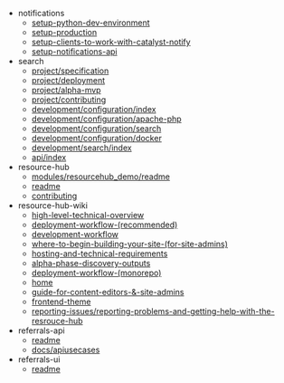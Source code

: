 - notifications
  - [setup-python-dev-environment](notifications/setup-python-dev-environment)
  - [setup-production](notifications/setup-production)
  - [setup-clients-to-work-with-catalyst-notify](notifications/setup-clients-to-work-with-catalyst-notify)
  - [setup-notifications-api](notifications/setup-notifications-api)
- search
  - [project/specification](search/project/specification)
  - [project/deployment](search/project/deployment)
  - [project/alpha-mvp](search/project/alpha-mvp)
  - [project/contributing](search/project/contributing)
  - [development/configuration/index](search/development/configuration/index)
  - [development/configuration/apache-php](search/development/configuration/apache-php)
  - [development/configuration/search](search/development/configuration/search)
  - [development/configuration/docker](search/development/configuration/docker)
  - [development/search/index](search/development/search/index)
  - [api/index](search/api/index)
- resource-hub
  - [modules/resourcehub_demo/readme](resource-hub/modules/resourcehub_demo/readme)
  - [readme](resource-hub/readme)
  - [contributing](resource-hub/contributing)
- resource-hub-wiki
  - [high-level-technical-overview](resource-hub-wiki/high-level-technical-overview)
  - [deployment-workflow-(recommended)](resource-hub-wiki/deployment-workflow-(recommended))
  - [development-workflow](resource-hub-wiki/development-workflow)
  - [where-to-begin-building-your-site-(for-site-admins)](resource-hub-wiki/where-to-begin-building-your-site-(for-site-admins))
  - [hosting-and-technical-requirements](resource-hub-wiki/hosting-and-technical-requirements)
  - [alpha-phase-discovery-outputs](resource-hub-wiki/alpha-phase-discovery-outputs)
  - [deployment-workflow-(monorepo)](resource-hub-wiki/deployment-workflow-(monorepo))
  - [home](resource-hub-wiki/home)
  - [guide-for-content-editors-&-site-admins](resource-hub-wiki/guide-for-content-editors-&-site-admins)
  - [frontend-theme](resource-hub-wiki/frontend-theme)
  - [reporting-issues/reporting-problems-and-getting-help-with-the-resrouce-hub](resource-hub-wiki/reporting-issues/reporting-problems-and-getting-help-with-the-resrouce-hub)
- referrals-api
  - [readme](referrals-api/readme)
  - [docs/apiusecases](referrals-api/docs/apiusecases)
- referrals-ui
  - [readme](referrals-ui/readme)

